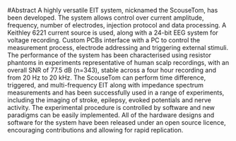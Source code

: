 #Abstract
A highly versatile EIT system, nicknamed the ScouseTom, has been developed. The system allows control over current amplitude, frequency, number of electrodes, injection protocol and data processing. A Keithley 6221 current source is used, along with a 24-bit EEG system for voltage recording. Custom PCBs interface with a PC to control the measurement process, electrode addressing and triggering external stimuli. The performance of the system has been characterised using resistor phantoms in experiments representative of human scalp recordings, with an overall SNR of 77.5 dB (n=343), stable across a four hour recording and from 20 Hz to 20 kHz. The ScouseTom can perform time difference, triggered, and multi-frequency EIT along with impedance spectrum measurements and has been successfully used in a range of experiments, including the imaging of stroke, epilepsy, evoked potentials and nerve activity. The experimental procedure is controlled by software and new paradigms can be easily implemented. All of the hardware designs and software for the system have been released under an open source licence, encouraging contributions and allowing for rapid replication.

